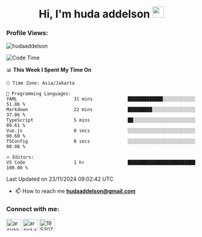 <h1 align="center">Hi, I'm huda addelson 
  <img src="https://media.giphy.com/media/hvRJCLFzcasrR4ia7z/giphy.gif" width="30px"/>
</h1>

<p align="left"> <h3>Profile Views:</h3> <img src="https://komarev.com/ghpvc/?username=huda-addelson&label=Profile%20views&color=0e75b6&style=flat" alt="hudaaddelson" /> </p>

<!--START_SECTION:waka-->
![Code Time](http://img.shields.io/badge/Code%20Time-1%20hr%2012%20mins-blue)

📊 **This Week I Spent My Time On** 

```text
🕑︎ Time Zone: Asia/Jakarta

💬 Programming Languages: 
YAML                     31 mins             █████████████░░░░░░░░░░░░   51.86 % 
Markdown                 22 mins             █████████░░░░░░░░░░░░░░░░   37.86 % 
TypeScript               5 mins              ██░░░░░░░░░░░░░░░░░░░░░░░   09.61 % 
Vue.js                   0 secs              ░░░░░░░░░░░░░░░░░░░░░░░░░   00.60 % 
TSConfig                 0 secs              ░░░░░░░░░░░░░░░░░░░░░░░░░   00.08 % 

🔥 Editors: 
VS Code                  1 hr                █████████████████████████   100.00 % 
```


 Last Updated on 23/11/2024 09:02:42 UTC
<!--END_SECTION:waka-->

- 📫 How to reach me **hudaaddelson@gmail.com**

<h3 align="left">Connect with me:</h3>
<p align="left">
<a href="https://www.linkedin.com/in/muhammad-khoirul-huda-559006139/" target="blank"><img align="center" src="https://raw.githubusercontent.com/rahuldkjain/github-profile-readme-generator/master/src/images/icons/Social/linked-in-alt.svg" alt="arsyaadi" height="30" width="40" /></a>
<a href="https://fb.com/khoirul.huda.35513" target="blank"><img align="center" src="https://raw.githubusercontent.com/rahuldkjain/github-profile-readme-generator/master/src/images/icons/Social/facebook.svg" alt="arsya.xkz" height="30" width="40" /></a>
<a href="https://stackoverflow.com/users/19123792" target="blank"><img align="center" src="https://raw.githubusercontent.com/rahuldkjain/github-profile-readme-generator/master/src/images/icons/Social/stack-overflow.svg" alt="19520749" height="30" width="40" /></a>
</p>
